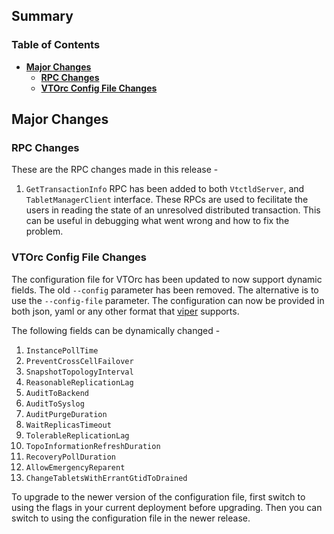 ## Summary

### Table of Contents

- **[Major Changes](#major-changes)**
  - **[RPC Changes](#rpc-changes)**
  - **[VTOrc Config File Changes](#vtorc-config-file-changes)**


## <a id="major-changes"/>Major Changes</a>

### <a id="rpc-changes"/>RPC Changes</a>

These are the RPC changes made in this release - 

1. `GetTransactionInfo` RPC has been added to both `VtctldServer`, and `TabletManagerClient` interface. These RPCs are used to fecilitate the users in reading the state of an unresolved distributed transaction. This can be useful in debugging what went wrong and how to fix the problem.

### <a id="vtorc-config-file-changes"/>VTOrc Config File Changes</a>

The configuration file for VTOrc has been updated to now support dynamic fields. The old `--config` parameter has been removed. The alternative is to use the `--config-file` parameter. The configuration can now be provided in both json, yaml or any other format that [viper](https://github.com/spf13/viper) supports.

The following fields can be dynamically changed - 
1. `InstancePollTime`
2. `PreventCrossCellFailover`
3. `SnapshotTopologyInterval`
4. `ReasonableReplicationLag`
5. `AuditToBackend`
6. `AuditToSyslog`
7. `AuditPurgeDuration`
8. `WaitReplicasTimeout`
9. `TolerableReplicationLag`
10. `TopoInformationRefreshDuration`
11. `RecoveryPollDuration`
12. `AllowEmergencyReparent`
13. `ChangeTabletsWithErrantGtidToDrained`

To upgrade to the newer version of the configuration file, first switch to using the flags in your current deployment before upgrading. Then you can switch to using the configuration file in the newer release.
